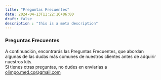 ```yaml
---
title: "Preguntas Frecuentes"
date: 2024-04-13T11:22:16+06:00
draft: false
description : "this is a meta description"
---
```


### Preguntas Frecuentes

A continuación, encontrarás las Preguntas Frecuentes, que abordan algunas de las dudas más comunes de nuestros clientes antes de adquirir nuestros kits. <br> Si tienes otras preguntas, no dudes en enviarlas a olimpo.med.co@gmail.com
